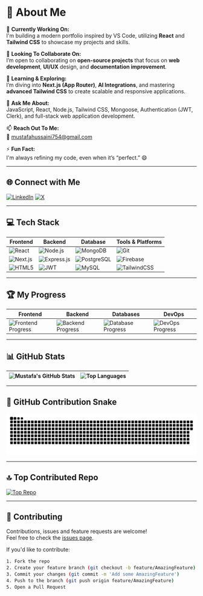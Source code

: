 # 💫 About Me

🔭 **Currently Working On:**  
I'm building a modern portfolio inspired by VS Code, utilizing **React** and **Tailwind CSS** to showcase my projects and skills.

👯 **Looking To Collaborate On:**  
I’m open to collaborating on **open-source projects** that focus on **web development**, **UI/UX** design, and **documentation improvement**.

🌱 **Learning & Exploring:**  
I’m diving into **Next.js (App Router)**, **AI Integrations**, and mastering **advanced Tailwind CSS** to create scalable and responsive applications.

💬 **Ask Me About:**  
JavaScript, React, Node.js, Tailwind CSS, Mongoose, Authentication (JWT, Clerk), and full-stack web application development.

📫 **Reach Out To Me:**  
📧 [mustafahussaini754@gmail.com](mailto:mustafahussaini754@gmail.com)

⚡ **Fun Fact:**  
I'm always refining my code, even when it’s “perfect.” 😄

---

## 🌐 Connect with Me

[![LinkedIn](https://img.shields.io/badge/LinkedIn-%230077B5.svg?style=for-the-badge&logo=linkedin&logoColor=white)](https://www.linkedin.com/in/mustafa-hussaini/)
[![X](https://img.shields.io/badge/X-%231DA1F2.svg?style=for-the-badge&logo=x&logoColor=white)](https://x.com/Mustafa40204509)

---

## 💻 Tech Stack

| **Frontend** | **Backend** | **Database** | **Tools & Platforms** |
|--------------|-------------|--------------|------------------------|
| ![React](https://img.shields.io/badge/React-%2361DAFB.svg?style=flat&logo=react&logoColor=black) | ![Node.js](https://img.shields.io/badge/Node.js-%2343853D.svg?style=flat&logo=node.js&logoColor=white) | ![MongoDB](https://img.shields.io/badge/MongoDB-%2347A248.svg?style=flat&logo=mongodb&logoColor=white) | ![Git](https://img.shields.io/badge/Git-%23F05033.svg?style=flat&logo=git&logoColor=white) |
| ![Next.js](https://img.shields.io/badge/Next.js-%23000000.svg?style=flat&logo=next.js&logoColor=white) | ![Express.js](https://img.shields.io/badge/Express.js-%23000000.svg?style=flat&logo=express&logoColor=white) | ![PostgreSQL](https://img.shields.io/badge/PostgreSQL-%23316192.svg?style=flat&logo=postgresql&logoColor=white) | ![Firebase](https://img.shields.io/badge/Firebase-%23FFCA28.svg?style=flat&logo=firebase&logoColor=black) |
| ![HTML5](https://img.shields.io/badge/HTML5-%23E34F26.svg?style=flat&logo=html5&logoColor=white) | ![JWT](https://img.shields.io/badge/JWT-black?style=flat&logo=JSON%20web%20tokens) | ![MySQL](https://img.shields.io/badge/MySQL-%2300f.svg?style=flat&logo=mysql&logoColor=white) | ![TailwindCSS](https://img.shields.io/badge/TailwindCSS-%2338B2AC.svg?style=flat&logo=tailwind-css&logoColor=white) |

---

## 🏆 My Progress

| **Frontend** | **Backend** | **Databases** | **DevOps** |
|--------------|-------------|---------------|------------|
| ![Frontend Progress](https://img.shields.io/badge/Frontend-85%25-brightgreen) | ![Backend Progress](https://img.shields.io/badge/Backend-75%25-orange) | ![Database Progress](https://img.shields.io/badge/Databases-70%25-yellowgreen) | ![DevOps Progress](https://img.shields.io/badge/DevOps-60%25-lightblue) |

---

## 📊 GitHub Stats

| ![Mustafa's GitHub Stats](https://github-readme-stats.vercel.app/api?username=mustafa-munib&show_icons=true&theme=radical) | ![Top Languages](https://github-readme-stats.vercel.app/api/top-langs/?username=mustafa-munib&layout=compact&theme=radical) |
|----------------------------------|----------------------------------------|

---

## 🐍 GitHub Contribution Snake

![GitHub Snake](https://raw.githubusercontent.com/mustafa-munib/mustafa-munib/output/github-snake.svg)

---

## 🔝 Top Contributed Repo

[![Top Repo](https://github-readme-stats.vercel.app/api/pin/?username=mustafa-munib&repo=top-repo-name&theme=radical)](https://github.com/mustafa-munib/top-repo-name)

---

## 🤝 Contributing

Contributions, issues and feature requests are welcome!  
Feel free to check the [issues page](https://github.com/mustafa-munib/mustafa-munib/issues).  

If you'd like to contribute:

```bash
1. Fork the repo
2. Create your feature branch (git checkout -b feature/AmazingFeature)
3. Commit your changes (git commit -m 'Add some AmazingFeature')
4. Push to the branch (git push origin feature/AmazingFeature)
5. Open a Pull Request
